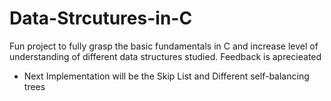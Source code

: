 # Data-Strcutures-in-C
Fun project to fully grasp the basic fundamentals in C and increase level of understanding of different data structures studied. Feedback is aprecieated

- Next Implementation will be the Skip List and Different self-balancing trees

